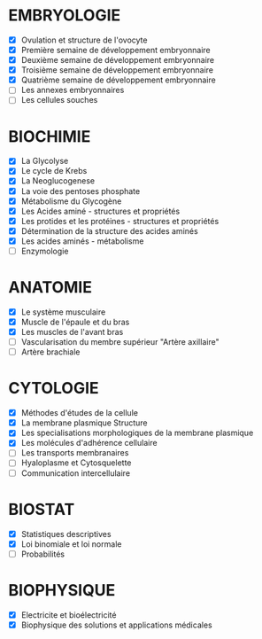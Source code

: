 # EMBRYOLOGIE
- [x] Ovulation et structure de l'ovocyte
- [x] Première semaine de développement embryonnaire
- [x] Deuxième semaine de développement embryonnaire
- [x] Troisième semaine de développement embryonnaire
- [x] Quatrième semaine de développement embryonnaire
- [ ] Les annexes embryonnaires
- [ ] Les cellules souches
# BIOCHIMIE
- [x] La Glycolyse
- [x] Le cycle de Krebs
- [x] La Neoglucogenese
- [x] La voie des pentoses phosphate
- [x] Métabolisme du Glycogène
- [x] Les Acides aminé - structures et propriétés
- [x] Les protides et les protéines - structures et propriétés
- [x] Détermination de la structure des acides aminés
- [x] Les acides aminés - métabolisme
- [ ] Enzymologie
# ANATOMIE 
- [x] Le système musculaire
- [x] Muscle de l'épaule et du bras
- [x] Les muscles de l'avant bras
- [ ] Vascularisation du membre supérieur "Artère axillaire"
- [ ] Artère brachiale
# CYTOLOGIE
- [x] Méthodes d'études de la cellule
- [x] La membrane plasmique  Structure
- [x] Les specialisations morphologiques de la membrane plasmique
- [x] Les molécules d'adhérence cellulaire
- [ ] Les transports membranaires
- [ ] Hyaloplasme et Cytosquelette
- [ ] Communication intercellulaire
# BIOSTAT
- [x] Statistiques descriptives
- [x] Loi binomiale et loi normale
- [ ] Probabilités
# BIOPHYSIQUE
- [x] Electricite et bioélectricité
- [x] Biophysique des solutions et applications médicales